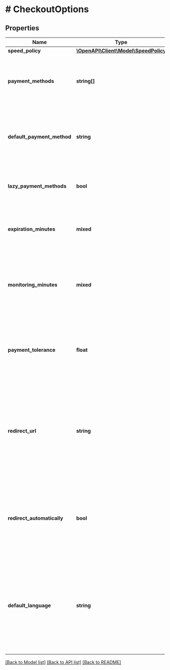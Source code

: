 # # CheckoutOptions

## Properties

Name | Type | Description | Notes
------------ | ------------- | ------------- | -------------
**speed_policy** | [**\OpenAPI\Client\Model\SpeedPolicy**](SpeedPolicy.md) |  | [optional]
**payment_methods** | **string[]** | A specific set of payment methods to use for this invoice (ie. BTC, BTC-LightningNetwork). By default, select all payment methods enabled in the store. | [optional]
**default_payment_method** | **string** | Default payment type for the invoice (e.g., BTC, BTC-LightningNetwork). Default payment method set for the store is used if this parameter is not specified. | [optional]
**lazy_payment_methods** | **bool** | If true, payment methods are enabled individually upon user interaction in the invoice. Default to store&#39;s settings&#39; | [optional]
**expiration_minutes** | **mixed** | The number of minutes after which an invoice becomes expired. Defaults to the store&#39;s settings. (The default store settings is 15) | [optional]
**monitoring_minutes** | **mixed** | The number of minutes after an invoice expired after which we are still monitoring for incoming payments. Defaults to the store&#39;s settings. (The default store settings is 1440, 1 day) | [optional]
**payment_tolerance** | **float** | A percentage determining whether to count the invoice as paid when the invoice is paid within the specified margin of error. Defaults to the store&#39;s settings. (The default store settings is 0) | [optional] [default to 0.0]
**redirect_url** | **string** | When the customer has paid the invoice, the URL where the customer will be redirected when clicking on the &#x60;return to store&#x60; button. You can use placeholders &#x60;{InvoiceId}&#x60; or &#x60;{OrderId}&#x60; in the URL, BTCPay Server will replace those with this invoice &#x60;id&#x60; or &#x60;metadata.orderId&#x60; respectively. | [optional]
**redirect_automatically** | **bool** | When the customer has paid the invoice, and a &#x60;redirectURL&#x60; is set, the checkout is redirected to &#x60;redirectURL&#x60; automatically if &#x60;redirectAutomatically&#x60; is true. Defaults to the store&#39;s settings. (The default store settings is false) | [optional]
**default_language** | **string** | The language code (eg. en-US, en, fr-FR...) of the language presented to your customer in the checkout page. BTCPay Server tries to match the best language available. If null or not set, will fallback on the store&#39;s default language. You can see the list of language codes with [this operation](#operation/langCodes). | [optional]

[[Back to Model list]](../../README.md#models) [[Back to API list]](../../README.md#endpoints) [[Back to README]](../../README.md)
